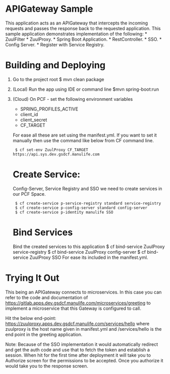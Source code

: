 # APIGateway Sample

This application acts as an APIGateway that intercepts the incoming requests and passes the response back to the requested application. This sample application 
demonstrates implementation of the following:
    * ZuulFilter
    * ZuulProxy.
    * Spring Boot Application.
    * RestController.
    * SSO.
    * Config Server.
	* Register with Service Registry.
	
# Building and Deploying

1) Go to the project root
$ mvn clean package

2) (Local) Run the app using IDE or command line
$mvn spring-boot:run

3) (Cloud) On PCF - set the following environment variables
	* SPRING_PROFILES_ACTIVE
	* client_id
	* client_secret
	* CF_TARGET

	For ease all these are set using the manifest.yml. If you want to set it manually then use the command like below from CF command line.

		$ cf set-env ZuulProxy CF_TARGET https://api.sys.dev.gsdcf.manulife.com
		
	Create Service:
	===============
	Config-Server, Service Registry and SSO we need to create services in our PCF Space.
	
		$ cf create-service p-service-registry standard service-registry
		$ cf create-service p-config-server standard config-server
		$ cf create-service p-identity manulife SSO
	
	Bind Services
	=============
	Bind the created services to this application
		$ cf bind-service ZuulProxy service-registry
		$ cf bind-service ZuulProxy config-server
		$ cf bind-service ZuulProxy SSO
	For ease its included in the manifest.yml.
	

# Trying It Out

This being an APIGateway connects to microservices. In this case you can refer to the code and documentation of https://gitlab.apps.dev.gsdcf.manulife.com/microservices/greeting to implement a microservice that this Gateway is configured to call.

Hit the below end-point:
https://zuulproxy.apps.dev.gsdcf.manulife.com/services/hello where zuulproxy is the host name given in manifest.yml and /services/hello is the end point in the greeting application.
 
Note: Because of the SSO implementation it would automatically redirect and get the auth code and use that to fetch the token and establish a session. When hit for the first time after deployment 
      it will take you to Authorize screen for the permissions to be accepted. Once you authorize it would take you to the response screen.

